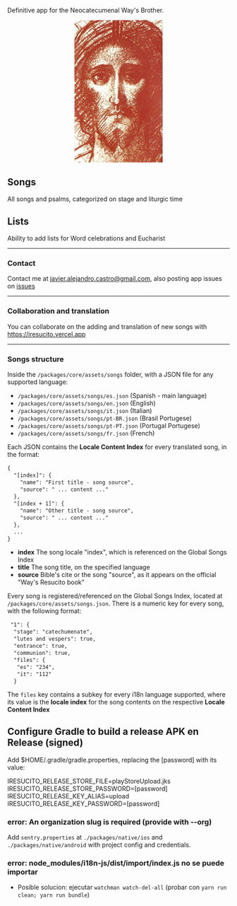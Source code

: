 Definitive app for the Neocatecumenal Way's Brother.

<p style="text-align: center">
<img src="packages/native/img/cristo.jpg" width="200px" />
</p>


## Songs
All songs and psalms, categorized on stage and liturgic time

## Lists
Ability to add lists for Word celebrations and Eucharist

----

### Contact
Contact me at javier.alejandro.castro@gmail.com, also posting app issues on [issues](https://github.com/jacargentina/iResucito/issues)

----

### Collaboration and translation
You can collaborate on the adding and translation of new songs with https://iresucito.vercel.app

----

### Songs structure
Inside the `/packages/core/assets/songs` folder, with a JSON file for any supported language:

  - `/packages/core/assets/songs/es.json` (Spanish - main language)
  - `/packages/core/assets/songs/en.json` (English)
  - `/packages/core/assets/songs/it.json` (Italian)
  - `/packages/core/assets/songs/pt-BR.json` (Brasil Portugese)
  - `/packages/core/assets/songs/pt-PT.json` (Portugal Portugese)
  - `/packages/core/assets/songs/fr.json` (French)

Each JSON contains the **Locale Content Index** for every translated song, in the format:

```
{
  "[index]": {
    "name": "First title - song source",
    "source": " ... content ..."
  },
  "[index + 1]": {
    "name": "Other title - song source",
    "source": " ... content ..."
  },
  ...
}
```
  - **index** The song locale "index", which is referenced on the Global Songs Index
  - **title** The song title, on the specified language
  - **source** Bible's cite or the song "source", as it appears on the official "Way's Resucito book"

Every song is registered/referenced on the Global Songs Index, located at `/packages/core/assets/songs.json`. There is a numeric key for every song, with the following format:

```
 "1": {
  "stage": "catechumenate",
  "lutes and vespers": true,
  "entrance": true,
  "communion": true,
  "files": {
   "es": "234",
   "it": "112"
  }
```

The `files` key contains a subkey for every i18n language supported, where its value is the **locale index** for the song contents on the respective **Locale Content Index**

## Configure Gradle to build a release APK en Release (signed)

Add $HOME/.gradle/gradle.properties, replacing the [password] with its value:

IRESUCITO_RELEASE_STORE_FILE=playStoreUpload.jks   
IRESUCITO_RELEASE_STORE_PASSWORD=[password]  
IRESUCITO_RELEASE_KEY_ALIAS=upload  
IRESUCITO_RELEASE_KEY_PASSWORD=[password]  

### error: An organization slug is required (provide with --org)

Add `sentry.properties` at `./packages/native/ios` and `./packages/native/android` with project config and credentials.

### error: node_modules/i18n-js/dist/import/index.js no se puede importar

- Posible solucion: ejecutar `watchman watch-del-all` (probar con `yarn run clean; yarn run bundle`)
